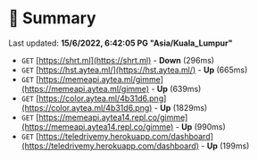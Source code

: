 # 📖 Summary
Last updated: **15/6/2022, 6:42:05 PG "Asia/Kuala_Lumpur"**

- `GET` [https://shrt.ml](https://shrt.ml) - **Down** (296ms)
- `GET` [https://hst.aytea.ml/](https://hst.aytea.ml/) - **Up** (665ms)
- `GET` [https://memeapi.aytea.ml/gimme](https://memeapi.aytea.ml/gimme) - **Up** (639ms)
- `GET` [https://color.aytea.ml/4b31d6.png](https://color.aytea.ml/4b31d6.png) - **Up** (1829ms)
- `GET` [https://memeapi.aytea14.repl.co/gimme](https://memeapi.aytea14.repl.co/gimme) - **Up** (990ms)
- `GET` [https://teledrivemy.herokuapp.com/dashboard](https://teledrivemy.herokuapp.com/dashboard) - **Up** (199ms)
